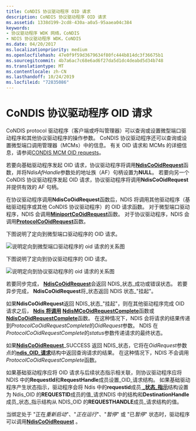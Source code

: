 ```yaml
---
title: CoNDIS 协议驱动程序 OID 请求
description: CoNDIS 协议驱动程序 OID 请求
ms.assetid: 1338d199-2cd8-430a-a0a5-95aaea04c384
keywords:
- 协议驱动程序 WDK 网络，CoNDIS
- NDIS 协议驱动程序 WDK，CoNDIS
ms.date: 04/20/2017
ms.localizationpriority: medium
ms.openlocfilehash: 47e0f9f59d3679634f80fc444b814dc3f36675b1
ms.sourcegitcommit: 4b7a6ac7c68e6ad6f27da5d1dc4deabd5d34b748
ms.translationtype: MT
ms.contentlocale: zh-CN
ms.lasthandoff: 10/24/2019
ms.locfileid: "72835086"
---
```

# <a name="condis-protocol-driver-oid-requests"></a>CoNDIS 协议驱动程序 OID 请求





CoNDIS protocol 驱动程序（客户端或呼叫管理器）可以查询或设置微型端口驱动程序和其他协议驱动程序的操作参数。 CoNDIS 协议驱动程序还可以查询或设置微型端口调用管理器（MCMs）中的信息。 有关 OID 请求和 MCMs 的详细信息，请参阅[CONDIS MCM OID requests](condis-mcm-oid-requests.md)。

若要向基础驱动程序发起 OID 请求，协议驱动程序将调用[**NdisCoOidRequest**](https://docs.microsoft.com/windows-hardware/drivers/ddi/ndis/nf-ndis-ndiscooidrequest)函数，并将*NdisAfHandle*参数处的地址族（AF）句柄设置为**NULL**。 若要向另一个 CoNDIS 协议驱动程序发起 OID 请求，协议驱动程序将调用**NdisCoOidRequest**并提供有效的 AF 句柄。

在协议驱动程序调用**NdisCoOidRequest**函数后，NDIS 将调用其他驱动程序（基础驱动程序或其他 CoNDIS 协议驱动程序）的 OID 请求函数。 对于微型端口驱动程序，NDIS 会调用[**MiniportCoOidRequest**](https://docs.microsoft.com/windows-hardware/drivers/ddi/ndis/nc-ndis-miniport_co_oid_request)函数。 对于协议驱动程序，NDIS 会调用[**ProtocolCoOidRequest**](https://docs.microsoft.com/windows-hardware/drivers/ddi/ndis/nc-ndis-protocol_co_oid_request)函数。

下图说明了定向到微型端口驱动程序的 OID 请求。

![说明定向到微型端口驱动程序的 oid 请求的关系图](images/protocolcorequest.png)

下图说明了定向到协议驱动程序的 OID 请求。

![说明定向到协议驱动程序的 oid 请求的关系图](images/clientcorequest.png)

若要同步完成， [**NdisCoOidRequest**](https://docs.microsoft.com/windows-hardware/drivers/ddi/ndis/nf-ndis-ndiscooidrequest)会返回 NDIS\_状态\_成功或错误状态。 若要异步完成， **NdisCoOidRequest**将\_状态返回 NDIS 状态\_"挂起"。

如果**NdisCoOidRequest**返回 NDIS\_状态\_"挂起"，则在其他驱动程序完成 OID 请求之后， [**Ndis 将调用**](https://docs.microsoft.com/windows-hardware/drivers/ddi/ndis/nc-ndis-protocol_co_oid_request_complete) [**NdisMCoOidRequestComplete**](https://docs.microsoft.com/windows-hardware/drivers/ddi/ndis/nf-ndis-ndismcooidrequestcomplete)函数或[**NdisCoOidRequestComplete**](https://docs.microsoft.com/windows-hardware/drivers/ddi/ndis/nf-ndis-ndiscooidrequestcomplete)函数。 在这种情况下，NDIS 会将请求的结果传递到*ProtocolCoOidRequestComplete*的*OidRequest*参数。 NDIS 在*ProtocolCoOidRequestComplete*的*status*参数传递请求的最终状态。

如果[**NdisCoOidRequest**](https://docs.microsoft.com/windows-hardware/drivers/ddi/ndis/nf-ndis-ndiscooidrequest)\_SUCCESS 返回 NDIS\_状态，它将在*OidRequest*参数点的[**ndis\_OID\_请求**](https://docs.microsoft.com/windows-hardware/drivers/ddi/ndis/ns-ndis-_ndis_oid_request)结构中返回查询请求的结果。 在这种情况下，NDIS 不会调用*ProtocolCoOidRequestComplete*函数。

如果基础驱动程序应将 OID 请求与后续状态指示相关联，则协议驱动程序应将 NDIS 中的**RequestId**和**RequestHandle**成员设置\_OID\_请求结构。 如果基础驱动程序产生状态指示，驱动程序会将 Ndis 中的**requestid**成员[ **\_状态\_指示**](https://docs.microsoft.com/windows-hardware/drivers/ddi/ndis/ns-ndis-_ndis_status_indication)结构设置为 Ndis\_OID 的**REQUESTID**成员的值\_请求NDIS 中的结构和**DestinationHandle**成员\_状态\_指示结构从 NDIS\_OID 的**REQUESTHANDLE**成员\_请求结构的值。

当绑定处于 "正在*重新启动*"、"*正在运行*"、"*暂停*" 或 "已*暂停*" 状态时，驱动程序可以调用[**NdisCoOidRequest**](https://docs.microsoft.com/windows-hardware/drivers/ddi/ndis/nf-ndis-ndiscooidrequest) 。

 

 





